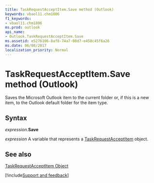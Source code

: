 ```yaml
---
title: TaskRequestAcceptItem.Save method (Outlook)
keywords: vbaol11.chm1806
f1_keywords:
- vbaol11.chm1806
ms.prod: outlook
api_name:
- Outlook.TaskRequestAcceptItem.Save
ms.assetid: e5276106-8af8-74a7-08d7-e458c45f6a26
ms.date: 06/08/2017
localization_priority: Normal
---
```



# TaskRequestAcceptItem.Save method (Outlook)

Saves the Microsoft Outlook item to the current folder or, if this is a new item, to the Outlook default folder for the item type.


## Syntax

_expression_.**Save**

_expression_ A variable that represents a [TaskRequestAcceptItem](Outlook.TaskRequestAcceptItem.md) object.


## See also


[TaskRequestAcceptItem Object](Outlook.TaskRequestAcceptItem.md)

[!include[Support and feedback](~/includes/feedback-boilerplate.md)]